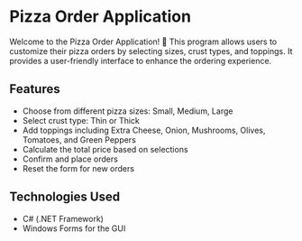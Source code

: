 # Pizza Order Application

Welcome to the Pizza Order Application! 🍕 This program allows users to customize their pizza orders by selecting sizes, crust types, and toppings. It provides a user-friendly interface to enhance the ordering experience.

## Features

- Choose from different pizza sizes: Small, Medium, Large
- Select crust type: Thin or Thick
- Add toppings including Extra Cheese, Onion, Mushrooms, Olives, Tomatoes, and Green Peppers
- Calculate the total price based on selections
- Confirm and place orders
- Reset the form for new orders

## Technologies Used

- C# (.NET Framework)
- Windows Forms for the GUI
